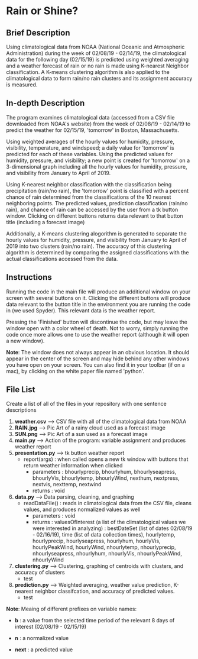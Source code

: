 # Rain or Shine? 

## Brief Description
Using climatological data from NOAA (National Oceanic and Atmospheric Administration) during the week of 02/08/19 - 02/14/19, the climatological data for the following day (02/15/19) is predicted using weighted averaging and a weather forecast of rain or no rain is made using K-nearest Neighbor classification. A K-means clustering algorithm is also applied to the climatological data to form rain/no rain clusters and its assignment accuracy is measured. 

## In-depth Description
  The program examines climatological data (accessed from a CSV file downloaded from NOAA's website) from the week of 02/08/19 - 02/14/19 to predict the weather for 02/15/19, 'tomorrow' in Boston, Massachusetts. 
  
  Using weighted averages of the hourly values for humidity, pressure, visibility, temperature, and windspeed; a daily value for 'tomorrow' is predicted for each of these variables. Using the predicted values for humidity, pressure, and visibility; a new point is created for 'tomorrow' on a 3-dimensional graph including all the hourly values for humidity, pressure, and visibility from January to April of 2019. 
  
  Using K-nearest neighbor classification with the classification being precipitation (rain/no rain), the 'tomorrow' point is classified with a percent chance of rain determined from the classifications of the 10 nearest neighboring points. The predicted values, prediction classification (rain/no rain), and chance of rain can be accessed by the user from a tk button window. Clicking on different buttons returns data relevant to that button title (including a forecast image)
  
  Additionally, a K-means clustering alogorithm is generated to separate the hourly values for humidity, pressure, and visibility from January to April of 2019 into two clusters (rain/no rain). The accuracy of this clustering algorithm is determined by comparing the assigned classifications with the actual classifications accessed from the data. 

## Instructions

Running the code in the main file will produce an additional window on your screen with several buttons on it. Clicking the different buttons will produce data relevant to the button title in the environment you are running the code in (we used Spyder). This relevant data is the weather report. 

Pressing the 'Finished' button will discontinue the code, but may leave the window open with a color wheel of death. Not to worry, simply running the code once more allows one to use the weather report (although it will open a new window).

**Note**: The window does not always appear in an obvious location. It should appear in the center of the screen and may hide behind any other windows you have open on your screen. You can also find it in your toolbar (if on a mac), by clicking on the white paper file named 'python'. 

## File List

Create a list of all of the files in your repository with one sentence descriptions

1. **weather.csv**  -->  CSV file with all of the climatological data from NOAA
2. **RAIN.jpg**  -->  Pic Art of a rainy cloud used as a forecast image
3. **SUN.png**  -->  Pic Art of a sun used as a forecast image
4. **main.py**  -->  Action of the program: variable assignment and produces weather report
5. **presentation.py**  -->  tk button weather report
    *  report(args) : when called opens a new tk window with buttons that return weather information when clicked
        * parameters : bhourlyprecip, bhourlyhum, bhourlyseapress, bhourlyVis, bhourlytemp, bhourlyWind, nexthum, nextpress, nextvis, nexttemp, nextwind
        * returns : void
6. **data.py**  -->  Data parsing, cleaning, and graphing
    *  readDataFile() : reads in climatological data from the CSV file, cleans values, and produces normalized values as well
        * parameters : void
        * returns : valuesOfInterest (a list of the climatological values we were interested in analyzing) : bestDateSet (list of dates 02/08/19 - 02/16/19), time (list of data collection times), hourlytemp, hourlyprecip, hourlyseapress, hourlyhum, hourlyVis, hourlyPeakWind, hourlyWind, nhourlytemp, nhourlyprecip, nhourlyseapress, nhourlyhum, nhourlyVis, nhourlyPeakWind, nhourlyWind
7. **clustering.py**  -->  Clustering, graphing of centroids with clusters, and accuracy of clusters
    *  test
8. **prediction.py**  -->  Weighted averaging, weather value prediction, K-nearest neighbor classifcation, and accuracy of predicted values. 
    *  test

**Note**: Meaing of different prefixes on variable names:

   - **b** : a value from the selected time period of the relevant 8 days of interest (02/08/19 - 02/15/19)
   
   - **n** : a normalized value
   
   - **next** : a predicted value
